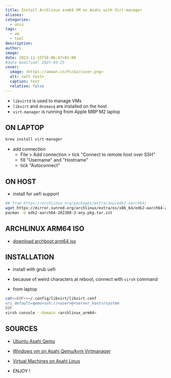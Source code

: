 ```yaml
---
title: Install Archlinux arm64 VM on Asahi with Virt-manager
aliases: 
categories:
  - unix
tags:
  - vm
  - tool
description: 
author: 
image: 
date: 2023-11-15T16:06:47+01:00
#date modified: 2025-03-25
cover:
  image: <https://amown.cn/PicGo/cover.png>
  alt: <alt text>
  caption: text
  relative: false
---
```


* `libvirtd` is used to manage VMs
* `libvirt` and `dnsmasq` are installed on the host
* `virt-manager` is running from Apple MBP M2 laptop

## ON LAPTOP

```bash
brew install virt-manager
```

* add connection 
  * File > Add connection > tick "Connect to remote host over SSH"
  * fill "Username" and "Hostname"
  * tick "Autoconnect"

## ON HOST

* install for uefi support

```bash
## from https://archlinux.org/packages/extra/any/edk2-aarch64/
wget https://mirror.sunred.org/archlinux/extra/os/x86_64/edk2-aarch64-202308-3-any.pkg.tar.zst
pacman -U edk2-aarch64-202308-3-any.pkg.tar.zst
```

## ARCHLINUX ARM64 ISO

* [download archboot arm64 iso](https://archboot.com/iso/aarch64/latest/)

## INSTALLATION

* install with grub uefi
* because of weird characters at reboot, connect with `virsh` command

* from laptop

```bash
cat<<EOF>>~/.config/libvirt/libvirt.conf
uri_default=qemu+ssh://<user>@<server_host>/system
EOF
virsh console --domain <archlinux_arm64>
```

## SOURCES

* [Ubuntu Asahi Qemu](https://github.com/AsahiLinux/docs/wiki/SW%3AUbuntu-Asahi-Qemu)
* [Windows vm on Asahi Qemu/kvm Virtmanager](https://www.reddit.com/r/AsahiLinux/comments/107m4nb/windows_vm_on_asahi_qemukvm_virtmanager/)
* [Virtual Machines on Asahi Linux](https://www.reddit.com/r/AsahiLinux/comments/y6hplo/virtual_machines_on_asahi_linux/)


* ENJOY !
